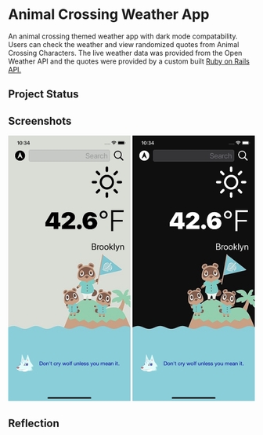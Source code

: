 # Animal Crossing Weather App 
An animal crossing themed weather app with dark mode compatability. Users can check the weather and view randomized quotes from Animal Crossing Characters. The live weather data was provided from the Open Weather API and the quotes were provided by a custom built <a href="https://github.com/vakas-786/mod-3-project-BACKEND">Ruby on Rails API.</a>

## Project Status 

## Screenshots

<p float="left">
    <img src="/Demo/day.png" width="250">
    <img src="/Demo/night.png" width="250">
</p>

## Reflection 
